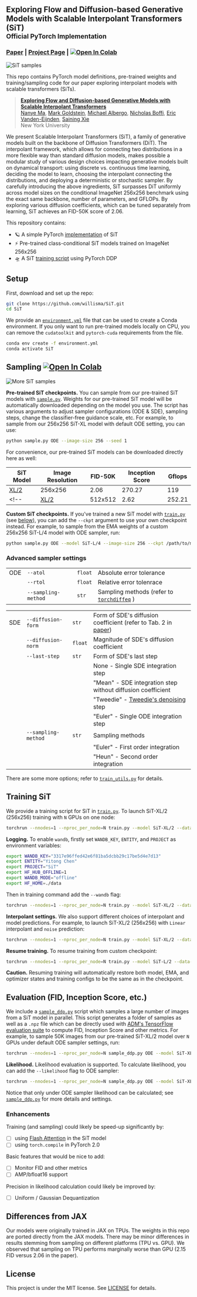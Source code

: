 ## Exploring Flow and Diffusion-based Generative Models with Scalable Interpolant Transformers (SiT)<br><sub>Official PyTorch Implementation</sub>

### [Paper](https://arxiv.org/pdf/2401.08740.pdf) | [Project Page](https://scalable-interpolant.github.io/) | [![Open In Colab](https://colab.research.google.com/assets/colab-badge.svg)](http://colab.research.google.com/github/willisma/SiT/blob/main/run_SiT.ipynb)

![SiT samples](visuals/visual.png)

This repo contains PyTorch model definitions, pre-trained weights and training/sampling code for our paper exploring 
interpolant models with scalable transformers (SiTs). 

> [**Exploring Flow and Diffusion-based Generative Models with Scalable Interpolant Transformers**](https://arxiv.org/pdf/2401.08740.pdf)<br>
> [Nanye Ma](https://willisma.github.io), [Mark Goldstein](https://marikgoldstein.github.io/), [Michael Albergo](http://malbergo.me/), [Nicholas Boffi](https://nmboffi.github.io/), [Eric Vanden-Eijnden](https://wp.nyu.edu/courantinstituteofmathematicalsciences-eve2/), [Saining Xie](https://www.sainingxie.com)
> <br>New York University<br>

We present Scalable Interpolant Transformers (SiT), a family of generative models built on the backbone of Diffusion Transformers (DiT). The interpolant framework, which allows for connecting two distributions in a more flexible way than standard diffusion models, makes possible a modular study of various design choices impacting generative models built on dynamical transport: using discrete vs. continuous time learning, deciding the model to learn, choosing the interpolant connecting the distributions, and deploying a deterministic or stochastic sampler. By carefully introducing the above ingredients, SiT surpasses DiT uniformly across model sizes on the conditional ImageNet 256x256 benchmark using the exact same backbone, number of parameters, and GFLOPs. By exploring various diffusion coefficients, which can be tuned separately from learning, SiT achieves an FID-50K score of 2.06.

This repository contains:

* 🪐 A simple PyTorch [implementation](models.py) of SiT
* ⚡️ Pre-trained class-conditional SiT models trained on ImageNet 256x256
* 🛸 A SiT [training script](train.py) using PyTorch DDP

## Setup

First, download and set up the repo:

```bash
git clone https://github.com/willisma/SiT.git
cd SiT
```

We provide an [`environment.yml`](environment.yml) file that can be used to create a Conda environment. If you only want 
to run pre-trained models locally on CPU, you can remove the `cudatoolkit` and `pytorch-cuda` requirements from the file.

```bash
conda env create -f environment.yml
conda activate SiT
```


## Sampling [![Open In Colab](https://colab.research.google.com/assets/colab-badge.svg)](https://github.com/willisma/SiT/blob/main/run_SiT.ipynb)
![More SiT samples](visuals/visual_2.png)

**Pre-trained SiT checkpoints.** You can sample from our pre-trained SiT models with [`sample.py`](sample.py). Weights for our pre-trained SiT model will be 
automatically downloaded depending on the model you use. The script has various arguments to adjust sampler configurations (ODE & SDE), sampling steps, change the classifier-free guidance scale, etc. For example, to sample from
our 256x256 SiT-XL model with default ODE setting, you can use:

```bash
python sample.py ODE --image-size 256 --seed 1
```

For convenience, our pre-trained SiT models can be downloaded directly here as well:

| SiT Model     | Image Resolution | FID-50K | Inception Score | Gflops | 
|---------------|------------------|---------|-----------------|--------|
| [XL/2](https://www.dl.dropboxusercontent.com/scl/fi/as9oeomcbub47de5g4be0/SiT-XL-2-256.pt?rlkey=uxzxmpicu46coq3msb17b9ofa&dl=0) | 256x256          | 2.06    | 270.27         | 119    |
<!-- | [XL/2](https://dl.fbaipublicfiles.com/SiT/models/SiT-XL-2-512x512.pt) | 512x512          | 2.62    |   252.21       | 525    | -->


**Custom SiT checkpoints.** If you've trained a new SiT model with [`train.py`](train.py) (see [below](#training-SiT)), you can add the `--ckpt`
argument to use your own checkpoint instead. For example, to sample from the EMA weights of a custom 
256x256 SiT-L/4 model with ODE sampler, run:

```bash
python sample.py ODE --model SiT-L/4 --image-size 256 --ckpt /path/to/model.pt
```

### Advanced sampler settings

|     |          |          |                         |
|-----|----------|----------|--------------------------|
| ODE | `--atol` | `float` |  Absolute error tolerance |
|     | `--rtol` | `float` | Relative error tolenrace |   
|     | `--sampling-method` | `str` | Sampling methods (refer to [`torchdiffeq`](https://github.com/rtqichen/torchdiffeq) ) |

|     |          |          |                         |
|-----|----------|----------|--------------------------|
| SDE | `--diffusion-form` | `str` | Form of SDE's diffusion coefficient (refer to Tab. 2 in [paper]()) |
|     | `--diffusion-norm` | `float` | Magnitude of SDE's diffusion coefficient |
|     | `--last-step` | `str` | Form of SDE's last step |
|     |               |       | None - Single SDE integration step |
|     |               |       | "Mean" - SDE integration step without diffusion coefficient |
|     |               |       | "Tweedie" - [Tweedie's denoising](https://efron.ckirby.su.domains/papers/2011TweediesFormula.pdf) step | 
|     |               |       | "Euler" - Single ODE integration step
|     | `--sampling-method` | `str` | Sampling methods |
|     |               |       | "Euler" - First order integration | 
|     |               |       | "Heun" - Second order integration | 

There are some more options; refer to [`train_utils.py`](train_utils.py) for details.

## Training SiT

We provide a training script for SiT in [`train.py`](train.py). To launch SiT-XL/2 (256x256) training with `N` GPUs on 
one node:

```bash
torchrun --nnodes=1 --nproc_per_node=N train.py --model SiT-XL/2 --data-path /path/to/imagenet/train
```

**Logging.** To enable `wandb`, firstly set `WANDB_KEY`, `ENTITY`, and `PROJECT` as environment variables:

```bash
export WANDB_KEY="3317e96ffed42e6f81ba5dcbb29c17be5d4e7d13"
export ENTITY="Yitong Chen"
export PROJECT="SiT"
export HF_HUB_OFFLINE=1
export WANDB_MODE="offline"
export HF_HOME=./data
```

Then in training command add the `--wandb` flag:

```bash
torchrun --nnodes=1 --nproc_per_node=N train.py --model SiT-XL/2 --data-path /inspire/hdd/global_public/public_datas/imagenet/ILSVRC/Data/CLS-LOC/train/ --wandb
```

**Interpolant settings.** We also support different choices of interpolant and model predictions. For example, to launch SiT-XL/2 (256x256) with `Linear` interpolant and `noise` prediction: 

```bash
torchrun --nnodes=1 --nproc_per_node=N train.py --model SiT-XL/2 --data-path /path/to/imagenet/train --path-type Linear --prediction noise
```

**Resume training.** To resume training from custom checkpoint:

```bash
torchrun --nnodes=1 --nproc_per_node=N train.py --model SiT-L/2 --data-path /path/to/imagenet/train --ckpt /path/to/model.pt
```

**Caution.** Resuming training will automatically restore both model, EMA, and optimizer states and training configs to be the same as in the checkpoint.

## Evaluation (FID, Inception Score, etc.)

We include a [`sample_ddp.py`](sample_ddp.py) script which samples a large number of images from a SiT model in parallel. This script 
generates a folder of samples as well as a `.npz` file which can be directly used with [ADM's TensorFlow
evaluation suite](https://github.com/openai/guided-diffusion/tree/main/evaluations) to compute FID, Inception Score and
other metrics. For example, to sample 50K images from our pre-trained SiT-XL/2 model over `N` GPUs under default ODE sampler settings, run:

```bash
torchrun --nnodes=1 --nproc_per_node=N sample_ddp.py ODE --model SiT-XL/2 --num-fid-samples 50000
```

**Likelihood.** Likelihood evaluation is supported. To calculate likelihood, you can add the `--likelihood` flag to ODE sampler:

```bash
torchrun --nnodes=1 --nproc_per_node=N sample_ddp.py ODE --model SiT-XL/2 --likelihood
```

Notice that only under ODE sampler likelihood can be calculated; see [`sample_ddp.py`](sample_ddp.py) for more details and settings. 

### Enhancements
Training (and sampling) could likely be speed-up significantly by:
- [ ] using [Flash Attention](https://github.com/HazyResearch/flash-attention) in the SiT model
- [ ] using `torch.compile` in PyTorch 2.0

Basic features that would be nice to add:
- [ ] Monitor FID and other metrics
- [ ] AMP/bfloat16 support

Precision in likelihood calculation could likely be improved by:
- [ ] Uniform / Gaussian Dequantization


## Differences from JAX

Our models were originally trained in JAX on TPUs. The weights in this repo are ported directly from the JAX models. 
There may be minor differences in results stemming from sampling on different platforms (TPU vs. GPU). We observed that sampling on TPU performs marginally worse than GPU (2.15 FID 
versus 2.06 in the paper).


## License
This project is under the MIT license. See [LICENSE](LICENSE.txt) for details.


